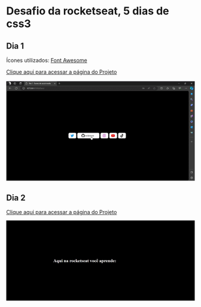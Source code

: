 # Desafio da rocketseat, 5 dias de css3

## Dia 1
Ícones utilizados: [Font Awesome](https://fontawesome.com/)

[Clique aqui para acessar a página do Projeto](https://dia1-desafio.netlify.app/)

![gif](https://github.com/Maarii72/Desafio-Rocketseat-css3/blob/main/dia1gif.gif)

## Dia 2
[Clique aqui para acessar a página do Projeto](https://dia2-desafio.netlify.app/)

![gif](https://github.com/Maarii72/Desafio-Rocketseat-css3/blob/main/dia2gif.gif)
